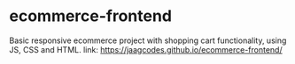 # ecommerce-frontend
Basic responsive ecommerce project with shopping cart functionality, using JS, CSS and HTML.
link: https://jaagcodes.github.io/ecommerce-frontend/
